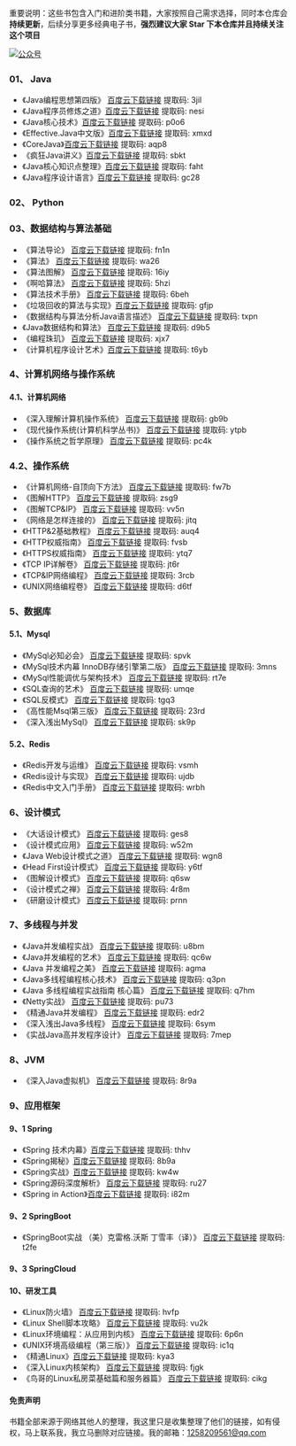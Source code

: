 

重要说明：这些书包含入门和进阶类书籍，大家按照自己需求选择，同时本仓库会**持续更新**，后续分享更多经典电子书，**强烈建议大家 Star 下本仓库并且持续关注这个项目** 


[![公众号](https://img.shields.io/badge/%E5%85%AC%E4%BC%97%E5%8F%B7-%E9%98%BF%E7%A6%8F%E8%81%8A%E7%BC%96%E7%A8%8B-brightgreen)](https://mp.weixin.qq.com/s?__biz=MzIzMDg0NTUzNQ==&amp;mid=2247484784&amp;idx=1&amp;sn=fe6c6b91780f1ae12c8fd53cf453a982&amp;chksm=e8ac7840dfdbf156a47eda95bc892c54f54c52d20b1557bb5769070a13a30da50a398b79aa2c&token=1827893064&lang=zh_CN#rd)




### 01、 Java

-  《Java编程思想第四版》 [百度云下载链接](https://pan.baidu.com/s/16bOV1v-YvDWIEPD51LQ9rw)  提取码: 3jil
-  《Java程序员修炼之道》[百度云下载链接](https://pan.baidu.com/s/114R3H0SF_D6m-PhobRAeJQ) 提取码: nesi
-  《Java核心技术》[百度云下载链接](https://pan.baidu.com/s/1uBh59gzsNCLjlxJA-Ujuqw) 提取码: p0o6
-  《Effective.Java中文版》[百度云下载链接](https://pan.baidu.com/s/1UoZ2mQ9GSXXwaMCT4OXIEw) 提取码: xmxd
-  《CoreJava》[百度云下载链接](https://pan.baidu.com/s/1YOUwTE2AcEjCQMtaxQ0vLg) 提取码: aqp8
-  《疯狂Java讲义》[百度云下载链接](https://pan.baidu.com/s/1tp7X6U6QN9qUW70ZJ9Jr6Q) 提取码: sbkt
-  《Java核心知识点整理》[百度云下载链接](https://pan.baidu.com/s/1O6Vj5NGA86H4O2KrenehWQ) 提取码: faht
-  《Java程序设计语言》[百度云下载链接](https://pan.baidu.com/s/1hT6PiMltfOi6hsGOVyp15Q) 提取码: gc28

### 02、 Python

### 03、数据结构与算法基础

-  《算法导论》 [百度云下载链接](https://pan.baidu.com/s/1gTRa-ru2jlslKbjwbgl2ug) 提取码: fn1n
-  《算法》     [百度云下载链接](https://pan.baidu.com/s/1ncy8b8pRV5jD7bBoTYpotw) 提取码: wa26
-  《算法图解》  [百度云下载链接](https://pan.baidu.com/s/1tIfvC7bA92nbiolG-fYehQ) 提取码: 16iy
-  《啊哈算法》  [百度云下载链接](https://pan.baidu.com/s/1ebB38ODP2ZLwIwx5eKKNLQ) 提取码: 5hzi
-  《算法技术手册》 [百度云下载链接](https://pan.baidu.com/s/1Ta4dFcGhSNQeBcp5E5YfsA) 提取码: 6beh
-  《垃圾回收的算法与实现》[百度云下载链接](https://pan.baidu.com/s/18eHWWs2EXMqn5IrbSyHYmQ) 提取码: gfjp
-  《数据结构与算法分析Java语言描述》 [百度云下载链接](https://pan.baidu.com/s/1CbxpAYSxUoA9f6_unCAXzg) 提取码: txpn
-  《Java数据结构和算法》 [百度云下载链接](https://pan.baidu.com/s/1-NpW5nys7Sl-KtxVjlH2ng) 提取码: d9b5
-  《编程珠玑》 [百度云下载链接](https://pan.baidu.com/s/1P1ssYzaXchIatA8p9RYPCg)   提取码: xjx7
-  《计算机程序设计艺术》[百度云下载链接](https://pan.baidu.com/s/1zOS2OMuO8WB2qGbFCHWzyQ) 提取码: t6yb


###  4、计算机网络与操作系统

#### 4.1、计算机网络

-  《深入理解计算机操作系统》 [百度云下载链接](https://pan.baidu.com/s/1L-zAhG2bKBXHKZMM7XVPfA) 提取码: gb9b
-  《现代操作系统(计算机科学丛书)》 [百度云下载链接](https://pan.baidu.com/s/1L-a_GBXi0efgsi-zokhU5g) 提取码: ytpb
-  《操作系统之哲学原理》 [百度云下载链接](https://pan.baidu.com/s/1kOz1QzJgapFANXHATzU_6w) 提取码: pc4k

### 4.2、操作系统

-   《计算机网络-自顶向下方法》 [百度云下载链接](https://pan.baidu.com/s/1-1JiCUycEdGQPBBDU1-VLg) 提取码: fw7b
-   《图解HTTP》 [百度云下载链接](https://pan.baidu.com/s/1vqrKXd36LbhCQs6rzaXWpQ) 提取码: zsg9
-   《图解TCP&IP》  [百度云下载链接](https://pan.baidu.com/s/1roIa2pqP2hyZRDuIpgyEXQ) 提取码: vv5n
-   《网络是怎样连接的》 [百度云下载链接](https://pan.baidu.com/s/1M4_l-gYZxIVP22UbqsaNPA) 提取码: jitq
-   《HTTP&2基础教程》 [百度云下载链接](https://pan.baidu.com/s/1mdPF2i0vI5OiccOFUC27fQ) 提取码: auq4
-   《HTTP权威指南》   [百度云下载链接](https://pan.baidu.com/s/18GmnU0gQqGmVzmtQUNtCxw) 提取码: fvsb
-   《HTTPS权威指南》  [百度云下载链接](https://pan.baidu.com/s/1jbjZy2RPc74BpKUTBT-_kg) 提取码: ytq7
-   《TCP IP详解卷》   [百度云下载链接](https://pan.baidu.com/s/1rhThFgOuwhsWMwHmspsWHg) 提取码: jt6r 
-   《TCP&IP网络编程》  [百度云下载链接](https://pan.baidu.com/s/1ojrQz2mJJWNpdgnyXa0KLQ) 提取码: 3rcb
-   《UNIX网络编程卷》  [百度云下载链接](https://pan.baidu.com/s/1fM1uYq93aX-rKdate5TRqQ)  提取码: d6tf


###  5、数据库

#### 5.1、Mysql

- 《MySql必知必会》 [百度云下载链接](https://pan.baidu.com/s/1Memxl8vBbxU6BmbxJ09aew) 提取码: spvk
- 《MySql技术内幕 InnoDB存储引擎第二版》 [百度云下载链接](https://pan.baidu.com/s/1Ng1W8-sZk8y7vQeKkXeyUg) 提取码: 3mns
- 《MySql性能调优与架构技术》 [百度云下载链接](https://pan.baidu.com/s/1TJszFftASxYBQn8MwLfHtA) 提取码: rt7e
- 《SQL查询的艺术》 [百度云下载链接](https://pan.baidu.com/s/1HJGFXIoPojLdg5F3aeRdtw) 提取码: umqe
- 《SQL反模式》 [百度云下载链接](https://pan.baidu.com/s/17TPVmtEUkHLWwHxcl-VmXg) 提取码: tgq3
- 《高性能Msql第三版》 [百度云下载链接](https://pan.baidu.com/s/1zs0cYwdyXObzV--LrwJ1fQ) 提取码: 23rd
- 《深入浅出MySql》 [百度云下载链接](https://pan.baidu.com/s/1T5LrxHDYiIWNZo_chz1-Uw) 提取码: sk9p

#### 5.2、Redis

- 《Redis开发与运维》 [百度云下载链接](https://pan.baidu.com/s/1zUCSNFy0m-12vBuRTyHKKw)  提取码: vsmh
- 《Redis设计与实现》 [百度云下载链接](https://pan.baidu.com/s/1_UUbGR4AmTg-QBVXiYuyNg) 提取码: ujdb
- 《Redis中文入门手册》 [百度云下载链接](https://pan.baidu.com/s/1tWccAebGyXOWfj8LRSo3YQ) 提取码: wrbh

### 6、设计模式

- 《大话设计模式》  [百度云下载链接](https://pan.baidu.com/s/1F5B1nqQ8npYSoWwEW5HcTQ) 提取码: ges8
- 《设计模式应用》 [百度云下载链接](https://pan.baidu.com/s/1VLQO0fC657VdFtKASXFs2A) 提取码: w52m
- 《Java Web设计模式之道》 [百度云下载链接](https://pan.baidu.com/s/1kjtCaPAAR6boFMnIlm8yUQ) 提取码: wgn8
- 《Head First设计模式》 [百度云下载链接](https://pan.baidu.com/s/1Nup6JadRe2VSgloYwOH0uw) 提取码: y6tf
- 《图解设计模式》 [百度云下载链接](https://pan.baidu.com/s/1OsSiIgqnftLPzbi2q9vVPw) 提取码: q6sw
- 《设计模式之禅》 [百度云下载链接](https://pan.baidu.com/s/1er5XeCr-yjqXhOxeSLYApQ) 提取码: 4r8m
- 《研磨设计模式》 [百度云下载链接](https://pan.baidu.com/s/1WXwL16i-nMqExvVWa68P0g) 提取码: prnn

### 7、多线程与并发

- 《Java并发编程实战》 [百度云下载链接](https://pan.baidu.com/s/1DruMdQmMaAuofzR_bCgCJw) 提取码: u8bm
- 《Java并发编程的艺术》 [百度云下载链接](https://pan.baidu.com/s/1oyQa7prG-7qd_Dx8vSAYkA) 提取码: qc6w
- 《Java 并发编程之美》  [百度云下载链接](https://pan.baidu.com/s/1pHNl4EaFQtFIzY8cniImnA) 提取码: agma
- 《Java多线程编程核心技术》 [百度云下载链接](https://pan.baidu.com/s/1iH7pYnWIJdcfGDyMWaJfzw) 提取码: q3pn
- 《Java 多线程编程实战指南 核心篇》 [百度云下载链接](https://pan.baidu.com/s/1njoGfHRUfkogTNhUx6rkkA) 提取码: q7hm
- 《Netty实战》 [百度云下载链接](https://pan.baidu.com/s/16MSJx7emd0R0n4l0PL5q6g) 提取码: pu73
- 《精通Java并发编程》 [百度云下载链接](https://pan.baidu.com/s/1nUsrk0ix9xg7-mGBECreEw) 提取码: edr2
- 《深入浅出Java多线程》 [百度云下载链接](https://pan.baidu.com/s/1rhBYsS5pBDm6WSxEBLmVUA) 提取码: 6sym
- 《实战Java高并发程序设计》 [百度云下载链接](https://pan.baidu.com/s/17Q2acmszpWd_Fxj63vNURw) 提取码: 7mep

### 8、JVM

- 《深入Java虚拟机》 [百度云下载链接](https://pan.baidu.com/s/1Rj65L_rpx0w2xKPZpPjZ3g) 提取码: 8r9a

### 9、应用框架

#### 9、1 Spring

- 《Spring 技术内幕》[百度云下载链接](https://pan.baidu.com/s/1FNRWtSv2RRTBraq-f3oQ7g) 提取码: thhv
- 《Spring揭秘》[百度云下载链接](https://pan.baidu.com/s/1crBWKgOGMhQ3dcccds8G5w) 提取码: 8b9a
- 《Spring实战》[百度云下载链接](https://pan.baidu.com/s/1sKMCOxuCrdN_nEZwXEcQ3A) 提取码: kw4w
- 《Spring源码深度解析》 [百度云下载链接](https://pan.baidu.com/s/15Hat9SC-vBOw2e7wRLA_DA) 提取码: ru27
- 《Spring in Action》[百度云下载链接](https://pan.baidu.com/s/1bfuPiHCyJ0W9BV6IumTGqA)  提取码: i82m

#### 9、2 SpringBoot

- 《SpringBoot实战 （美）克雷格.沃斯 丁雪丰（译）》 [百度云下载链接](https://pan.baidu.com/s/1Gb5gf9q4qk9_QfuG1tk-mg) 提取码: t2fe

#### 9、3 SpringCloud


#### 10、研发工具

- 《Linux防火墙》 [百度云下载链接](https://pan.baidu.com/s/1eMTPJF6ANZG6JHDOqWartg) 提取码: hvfp
- 《Linux Shell脚本攻略》 [百度云下载链接](https://pan.baidu.com/s/1ArHuy3edDDZbBtCjgwqqCw) 提取码: vu2k
- 《Linux环境编程：从应用到内核》 [百度云下载链接](https://pan.baidu.com/s/1m32TZTUZdEuK9Vn3-p5Z6w) 提取码: 6p6n
- 《UNIX环境高级编程（第三版）》 [百度云下载链接](https://pan.baidu.com/s/1nSCnNu5cdpFy9z2RWB9Uow) 提取码: ic1q
- 《精通Linux》[百度云下载链接](https://pan.baidu.com/s/1JIL4Hjrj-QQZug4xKTYjHA)  提取码: kya3
- 《深入Linux内核架构》 [百度云下载链接](https://pan.baidu.com/s/1RrWqzCkl5MKAzgiQGQj6Qg) 提取码: fjgk
- 《鸟哥的Linux私房菜基础篇和服务器篇》 [百度云下载链接](https://pan.baidu.com/s/1ydIkQ_lw4ntm-6qowgNWJA) 提取码: cikg

#### 免责声明

书籍全部来源于网络其他人的整理，我这里只是收集整理了他们的链接，如有侵权，马上联系我，我立马删除对应链接。我的邮箱：1258209561@qq.com